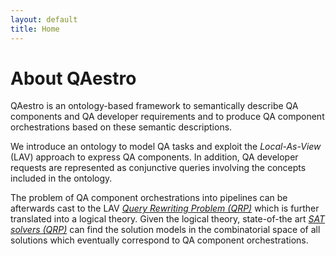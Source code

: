 ```yaml
---
layout: default
title: Home
---
```


# About QAestro
QAestro is an ontology-based framework to semantically describe QA components and QA developer requirements and to produce QA component orchestrations based on these semantic descriptions.

We introduce an ontology to model QA tasks and exploit the _Local-As-View_ (LAV) approach to express QA components. 
In addition, QA developer requests are represented as conjunctive queries involving the concepts included in the ontology. 

The problem of QA component orchestrations into pipelines can be afterwards cast to the LAV <cite>[Query Rewriting Problem (QRP)][1]</cite> which is further translated into a logical theory. 
Given the logical theory, state-of-the art <cite>[SAT solvers (QRP)][1]</cite> can find the solution models in the combinatorial space of all solutions which eventually correspond to QA component orchestrations.

[1]: http://www.seas.upenn.edu/~zives/03s/cis650/view-survey.pdf
[2]: https://www.cs.cornell.edu/gomes/papers/satsolvers-kr-handbook.pdf